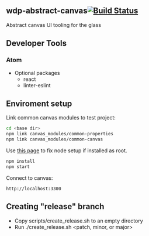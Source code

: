 ## wdp-abstract-canvas[![Build Status](https://travis.ibm.com/NGP-TWC/wdp-abstract-canvas.svg?token=Th1rZzgdEHjwEFgN1ZmM&branch=master)](https://travis.ibm.com/NGP-TWC/wdp-abstract-canvas)

Abstract canvas UI tooling for the glass

## Developer Tools
### Atom
- Optional packages
  - react
  - linter-eslint

## Enviroment setup

Link common canvas modules to test project:
```sh
cd <base dir>
npm link canvas_modules/common-properties
npm link canvas_modules/common-canvas
```
Use [this page](https://docs.npmjs.com/getting-started/fixing-npm-permissions) to fix node setup if installed as root.

```sh
npm install
npm start
```
Connect to canvas:
```
http://localhost:3300
```

## Creating "release" branch
  - Copy scripts/create_release.sh to an empty directory
  - Run ./create_release.sh <patch, minor, or major>
